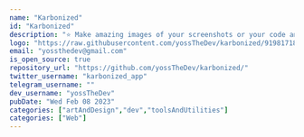 ```yaml
---
name: "Karbonized"
id: "Karbonized"
description: "⭐ Make amazing images of your screenshots or your code and share them with the world 🌎"
logo: "https://raw.githubusercontent.com/yossTheDev/karbonized/9198171830ba70d432e5aa4e402036bfa2a79a76/logo.svg"
email: "yossthedev@gmail.com"
is_open_source: true
repository_url: "https://github.com/yossTheDev/karbonized/"
twitter_username: "karbonized_app"
telegram_username: ""
dev_username: "yossTheDev"
pubDate: "Wed Feb 08 2023"
categories: ["artAndDesign","dev","toolsAndUtilities"]
categories: ["Web"]
---
```


